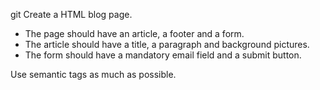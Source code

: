 git
Create a HTML blog page.
* The page should have an article, a footer and a form.
* The article should have a title, a paragraph and background pictures.
* The form should have a mandatory email field and a submit button.

Use semantic tags as much as possible.
